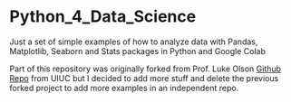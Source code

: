 # Python_4_Data_Science
Just a set of simple examples of how to analyze data with Pandas, Matplotlib, Seaborn and Stats packages in Python and Google Colab

Part of this repository was originally forked from Prof. Luke Olson [Github Repo](https://github.com/lukeolson/mse598dm-python-data) from UIUC but I decided to add more stuff and delete the previous forked project to add more examples in an independent repo.  

